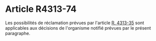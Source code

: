 # Article R4313-74

Les possibilités de réclamation prévues par l'article [R. 4313-35][1] sont applicables aux décisions de l'organisme notifié prévues par le présent paragraphe.

 [1]: /affichCodeArticle.do?cidTexte=LEGITEXT000006072050&idArticle=LEGIARTI000018489524&dateTexte=&categorieLien=cid
